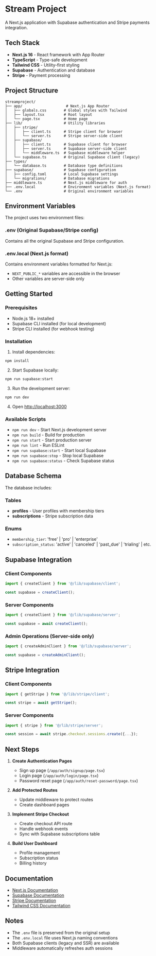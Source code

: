 # Stream Project

A Next.js application with Supabase authentication and Stripe payments integration.

## Tech Stack

- **Next.js 16** - React framework with App Router
- **TypeScript** - Type-safe development
- **Tailwind CSS** - Utility-first styling
- **Supabase** - Authentication and database
- **Stripe** - Payment processing

## Project Structure

```
streamproject/
├── app/                    # Next.js App Router
│   ├── globals.css        # Global styles with Tailwind
│   ├── layout.tsx         # Root layout
│   └── page.tsx           # Home page
├── lib/                   # Utility libraries
│   ├── stripe/
│   │   ├── client.ts      # Stripe client for browser
│   │   └── server.ts      # Stripe server-side client
│   ├── supabase/
│   │   ├── client.ts      # Supabase client for browser
│   │   ├── server.ts      # Supabase server-side client
│   │   └── middleware.ts  # Supabase middleware helper
│   └── supabase.ts        # Original Supabase client (legacy)
├── types/
│   └── database.ts        # Database type definitions
├── supabase/              # Supabase configuration
│   ├── config.toml        # Local Supabase settings
│   └── migrations/        # Database migrations
├── middleware.ts          # Next.js middleware for auth
├── .env.local             # Environment variables (Next.js format)
└── .env                   # Original environment variables
```

## Environment Variables

The project uses two environment files:

### .env (Original Supabase/Stripe config)
Contains all the original Supabase and Stripe configuration.

### .env.local (Next.js format)
Contains environment variables formatted for Next.js:
- `NEXT_PUBLIC_*` variables are accessible in the browser
- Other variables are server-side only

## Getting Started

### Prerequisites
- Node.js 18+ installed
- Supabase CLI installed (for local development)
- Stripe CLI installed (for webhook testing)

### Installation

1. Install dependencies:
```bash
npm install
```

2. Start Supabase locally:
```bash
npm run supabase:start
```

3. Run the development server:
```bash
npm run dev
```

4. Open [http://localhost:3000](http://localhost:3000)

### Available Scripts

- `npm run dev` - Start Next.js development server
- `npm run build` - Build for production
- `npm run start` - Start production server
- `npm run lint` - Run ESLint
- `npm run supabase:start` - Start local Supabase
- `npm run supabase:stop` - Stop local Supabase
- `npm run supabase:status` - Check Supabase status

## Database Schema

The database includes:

### Tables
- **profiles** - User profiles with membership tiers
- **subscriptions** - Stripe subscription data

### Enums
- `membership_tier`: 'free' | 'pro' | 'enterprise'
- `subscription_status`: 'active' | 'canceled' | 'past_due' | 'trialing' | etc.

## Supabase Integration

### Client Components
```typescript
import { createClient } from '@/lib/supabase/client';

const supabase = createClient();
```

### Server Components
```typescript
import { createClient } from '@/lib/supabase/server';

const supabase = await createClient();
```

### Admin Operations (Server-side only)
```typescript
import { createAdminClient } from '@/lib/supabase/server';

const supabase = createAdminClient();
```

## Stripe Integration

### Client Components
```typescript
import { getStripe } from '@/lib/stripe/client';

const stripe = await getStripe();
```

### Server Components
```typescript
import { stripe } from '@/lib/stripe/server';

const session = await stripe.checkout.sessions.create({...});
```

## Next Steps

1. **Create Authentication Pages**
   - Sign up page (`/app/auth/signup/page.tsx`)
   - Login page (`/app/auth/login/page.tsx`)
   - Password reset page (`/app/auth/reset-password/page.tsx`)

2. **Add Protected Routes**
   - Update middleware to protect routes
   - Create dashboard pages

3. **Implement Stripe Checkout**
   - Create checkout API route
   - Handle webhook events
   - Sync with Supabase subscriptions table

4. **Build User Dashboard**
   - Profile management
   - Subscription status
   - Billing history

## Documentation

- [Next.js Documentation](https://nextjs.org/docs)
- [Supabase Documentation](https://supabase.com/docs)
- [Stripe Documentation](https://stripe.com/docs)
- [Tailwind CSS Documentation](https://tailwindcss.com/docs)

## Notes

- The `.env` file is preserved from the original setup
- The `.env.local` file uses Next.js naming conventions
- Both Supabase clients (legacy and SSR) are available
- Middleware automatically refreshes auth sessions
